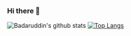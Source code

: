 ### Hi there 👋
![Badaruddin's github stats](https://github-readme-stats.vercel.app/api?username=thebadaruddinshaikh&count_private=false&show_icons=true)
[![Top Langs](https://github-readme-stats.vercel.app/api/top-langs/?username=thebadaruddinshaikh)](https://github.com/thebadaruddinshaikh/github-readme-stats)
<!--
**thebadaruddinshaikh/thebadaruddinshaikh** is a ✨ _special_ ✨ repository because its `README.md` (this file) appears on your GitHub profile.
Here are some ideas to get you started:

- 🔭 I’m currently working on ...
- 🌱 I’m currently learning ...
- 👯 I’m looking to collaborate on ...
- 🤔 I’m looking for help with ...
- 💬 Ask me about ...
- 📫 How to reach me: ...
- 😄 Pronouns: ...
- ⚡ Fun fact: ...
-->


